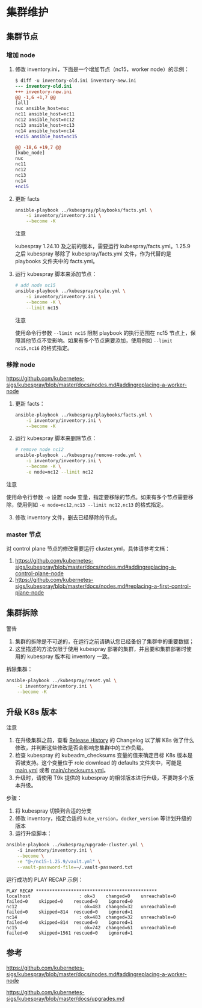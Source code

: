 # 集群维护

## 集群节点

### 增加 node

1. 修改 inventory.ini，下面是一个增加节点（nc15，worker node）的示例：

    ```diff
    $ diff -u inventory-old.ini inventory-new.ini
    --- inventory-old.ini
    +++ inventory-new.ini
    @@ -1,6 +1,7 @@
    [all]
    nuc ansible_host=nuc
    nc11 ansible_host=nc11
    nc12 ansible_host=nc12
    nc13 ansible_host=nc13
    nc14 ansible_host=nc14
    +nc15 ansible_host=nc15

    @@ -18,6 +19,7 @@
    [kube_node]
    nuc
    nc11
    nc12
    nc13
    nc14
    +nc15
    ```

2. 更新 facts

    ```bash
    ansible-playbook ../kubespray/playbooks/facts.yml \
        -i inventory/inventory.ini \
        --become -K
    ```

    <aside class="note">
    <div class="title">注意</div>

    kubespray 1.24.10 及之前的版本，需要运行 kubespray/facts.yml。1.25.9 之后 kubespray 移除了 kubespray/facts.yml 文件，作为代替的是 playbooks 文件夹中的 facts.yml。

    </aside>

3. 运行 kubespray 脚本来添加节点：

    ```bash
    # add node nc15
    ansible-playbook ../kubespray/scale.yml \
        -i inventory/inventory.ini \
        --become -K \
        --limit nc15
    ```

    <aside class="note">
    <div class="title">注意</div>

    使用命令行参数 `--limit nc15` 限制 playbook 的执行范围在 nc15 节点上，保障其他节点不受影响。如果有多个节点需要添加，使用例如 `--limit nc15,nc16` 的格式指定。

    </aside>

### 移除 node

<https://github.com/kubernetes-sigs/kubespray/blob/master/docs/nodes.md#addingreplacing-a-worker-node>

1. 更新 facts：

    ```bash
    ansible-playbook ../kubespray/playbooks/facts.yml \
        -i inventory/inventory.ini \
        --become -K
    ```

2. 运行 kubespray 脚本来删除节点：

    ```bash
    # remove node nc12
    ansible-playbook ../kubespray/remove-node.yml \
        -i inventory/inventory.ini \
        --become -K \
        -e node=nc12 --limit nc12 
    ```

<aside class="note">
<div class="title">注意</div>

使用命令行参数 `-e` 设置 node 变量，指定要移除的节点。如果有多个节点需要移除，使用例如 `-e node=nc12,nc13 --limit nc12,nc13` 的格式指定。

</aside>

3. 修改 inventory 文件，删去已经移除的节点。

### master 节点

对 control plane 节点的修改需要运行 cluster.yml，具体请参考文档：

1. <https://github.com/kubernetes-sigs/kubespray/blob/master/docs/nodes.md#addingreplacing-a-control-plane-node>
1. <https://github.com/kubernetes-sigs/kubespray/blob/master/docs/nodes.md#replacing-a-first-control-plane-node>

## 集群拆除

<aside class="note warning">
<div class="title">警告</div>

1. 集群的拆除是不可逆的，在运行之前请确认您已经备份了集群中的重要数据；
1. 这里描述的方法仅限于使用 kubespray 部署的集群，并且要和集群部署时使用的 kubespray 版本和 inventory 一致。

</aside>

拆除集群：

```bash
ansible-playbook ../kubespray/reset.yml \
    -i inventory/inventory.ini \
    --become -K
```

## 升级 K8s 版本

<aside class="note">
<div class="title">注意</div>

1. 在升级集群之前，查看 <a target="_blank" rel="noopener noreferrer" href="https://kubernetes.io/releases/#release-history">Release History</a> 的 Changelog 以了解 K8s 做了什么修改，并判断这些修改是否会影响您集群中的工作负载。
1. 检查 kubespray 的 kubeadm_checksums 变量的值来确定目标 K8s 版本是否被支持。这个变量位于 role download 的 defaults 文件夹中，可能是 <a target="_blank" rel="noopener noreferrer" href="https://github.com/kubernetes-sigs/kubespray/blob/v2.22.1/roles/download/defaults/main.yml#L488">main.yml</a> 或者 <a target="_blank" rel="noopener noreferrer" href="https://github.com/kubernetes-sigs/kubespray/blob/master/roles/download/defaults/main/checksums.yml#L292">main/checksums.yml</a>。
1. 升级时，请使用 T9k 提供的 kubespray 的相邻版本进行升级，不要跨多个版本升级。

</aside>

步骤：

1. 将 kubespray 切换到合适的分支
1. 修改 inventory，指定合适的 `kube_version`，`docker_version` 等计划升级的版本
1. 运行升级脚本：

```bash
ansible-playbook ../kubespray/upgrade-cluster.yml \ 
    -i inventory/inventory.ini \
    --become \
    -e "@~/nc15-1.25.9/vault.yml" \
    --vault-password-file=~/.vault-password.txt
```

运行成功的 PLAY RECAP 示例：

```
PLAY RECAP *********************************************
localhost                  : ok=3    changed=0    unreachable=0    failed=0    skipped=0    rescued=0    ignored=0   
nc12                       : ok=483  changed=32   unreachable=0    failed=0    skipped=814  rescued=0    ignored=1   
nc14                       : ok=483  changed=32   unreachable=0    failed=0    skipped=814  rescued=0    ignored=1   
nc15                       : ok=742  changed=61   unreachable=0    failed=0    skipped=1561 rescued=0    ignored=1
```

## 参考

<https://github.com/kubernetes-sigs/kubespray/blob/master/docs/nodes.md#addingreplacing-a-worker-node>

<https://github.com/kubernetes-sigs/kubespray/blob/master/docs/upgrades.md>
